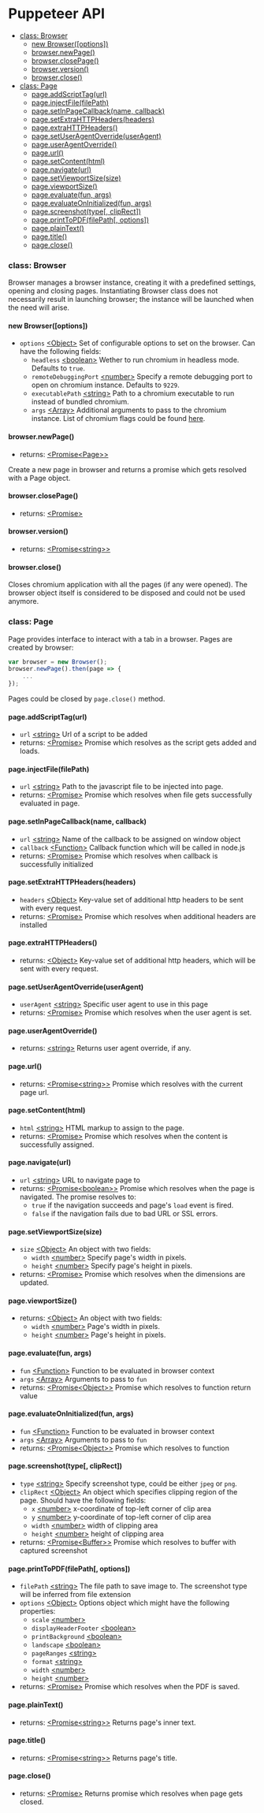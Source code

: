 # Puppeteer API

- [class: Browser](#class-browser)
    - [new Browser([options])](#new-browseroptions)
    - [browser.newPage()](#browsernewpage)
    - [browser.closePage()](#browserclosepage)
    - [browser.version()](#browserversion)
    - [browser.close()](#browserclose)
- [class: Page](#class-page)
    - [page.addScriptTag(url)](#pageaddscripttagurl)
    - [page.injectFile(filePath)](#pageinjectfilefilepath)
    - [page.setInPageCallback(name, callback)](#pagesetinpagecallbackname-callback)
    - [page.setExtraHTTPHeaders(headers)](#pagesetextrahttpheadersheaders)
    - [page.extraHTTPHeaders()](#pageextrahttpheaders)
    - [page.setUserAgentOverride(userAgent)](#pagesetuseragentoverrideuseragent)
    - [page.userAgentOverride()](#pageuseragentoverride)
    - [page.url()](#pageurl)
    - [page.setContent(html)](#pagesetcontenthtml)
    - [page.navigate(url)](#pagenavigateurl)
    - [page.setViewportSize(size)](#pagesetsizesize)
    - [page.viewportSize()](#pagesize)
    - [page.evaluate(fun, args)](#pageevaluatefun-args)
    - [page.evaluateOnInitialized(fun, args)](#pageevaluateoninitializedfun-args)
    - [page.screenshot(type[, clipRect])](#pagescreenshottype-cliprect)
    - [page.printToPDF(filePath[, options])](#pageprinttopdffilepath-options)
    - [page.plainText()](#pageplaintext)
    - [page.title()](#pagetitle)
    - [page.close()](#pageclose)

### class: Browser

Browser manages a browser instance, creating it with a predefined
settings, opening and closing pages. Instantiating Browser class does
not necessarily result in launching browser; the instance will be launched when the need will arise.

#### new Browser([options])

- `options` [&lt;Object&gt;](https://developer.mozilla.org/en-US/docs/Web/JavaScript/Reference/Global_Objects/Object)  Set of configurable options to set on the browser. Can have the following fields:
	- `headless` [&lt;boolean&gt;](https://developer.mozilla.org/en-US/docs/Web/JavaScript/Data_structures#Boolean_type) Wether to run chromium in headless mode. Defaults to `true`.
	- `remoteDebuggingPort` [&lt;number&gt;](https://developer.mozilla.org/en-US/docs/Web/JavaScript/Data_structures#Number_type) Specify a remote debugging port to open on chromium instance. Defaults to `9229`.
	- `executablePath` [&lt;string&gt;](https://developer.mozilla.org/en-US/docs/Web/JavaScript/Data_structures#String_type) Path to a chromium executable to run instead of bundled chromium.
	- `args` [&lt;Array&gt;](https://developer.mozilla.org/en-US/docs/Web/JavaScript/Reference/Global_Objects/Array) Additional arguments to pass to the chromium instance. List of chromium flags could be found [here](http://peter.sh/experiments/chromium-command-line-switches/).

#### browser.newPage()

- returns: [&lt;Promise&lt;Page&gt;&gt;](http://todo)

Create a new page in browser and returns a promise which gets resolved with a Page object.

#### browser.closePage()

- returns: [&lt;Promise&gt;](https://developer.mozilla.org/en/docs/Web/JavaScript/Reference/Global_Objects/Promise)

#### browser.version()

- returns: [&lt;Promise&lt;string&gt;&gt;]((https://developer.mozilla.org/en-US/docs/Web/JavaScript/Data_structures#String_type))

#### browser.close()

Closes chromium application with all the pages (if any were opened). The browser object itself is considered to be disposed and could not be used anymore.

### class: Page

Page provides interface to interact with a tab in a browser. Pages are created by browser:

```javascript
var browser = new Browser();
browser.newPage().then(page => {
	...
});
```
Pages could be closed by `page.close()` method.

#### page.addScriptTag(url)

- `url` [&lt;string&gt;](https://developer.mozilla.org/en-US/docs/Web/JavaScript/Data_structures#String_type) Url of a script to be added
- returns: [&lt;Promise&gt;](https://developer.mozilla.org/en/docs/Web/JavaScript/Reference/Global_Objects/Promise) Promise which resolves as the script gets added and loads.

#### page.injectFile(filePath)

- `url` [&lt;string&gt;](https://developer.mozilla.org/en-US/docs/Web/JavaScript/Data_structures#String_type) Path to the javascript file to be injected into page.
- returns: [&lt;Promise&gt;](https://developer.mozilla.org/en/docs/Web/JavaScript/Reference/Global_Objects/Promise) Promise which resolves when file gets successfully evaluated in page.

#### page.setInPageCallback(name, callback)

- `url` [&lt;string&gt;](https://developer.mozilla.org/en-US/docs/Web/JavaScript/Data_structures#String_type) Name of the callback to be assigned on window object
- `callback` [&lt;Function&gt;](https://developer.mozilla.org/en-US/docs/Web/JavaScript/Reference/Global_Objects/Function) Callback function which will be called in node.js
- returns: [&lt;Promise&gt;](https://developer.mozilla.org/en/docs/Web/JavaScript/Reference/Global_Objects/Promise) Promise which resolves when callback is successfully initialized

#### page.setExtraHTTPHeaders(headers)

- `headers` [&lt;Object&gt;](https://developer.mozilla.org/en-US/docs/Web/JavaScript/Reference/Global_Objects/Object) Key-value set of additional http headers to be sent with every request.
- returns: [&lt;Promise&gt;](https://developer.mozilla.org/en/docs/Web/JavaScript/Reference/Global_Objects/Promise) Promise which resolves when additional headers are installed

#### page.extraHTTPHeaders()

- returns: [&lt;Object&gt;](https://developer.mozilla.org/en-US/docs/Web/JavaScript/Reference/Global_Objects/Object) Key-value set of additional http headers, which will be sent with every request.

#### page.setUserAgentOverride(userAgent)

- `userAgent` [&lt;string&gt;](https://developer.mozilla.org/en-US/docs/Web/JavaScript/Data_structures#String_type) Specific user agent to use in this page
- returns: [&lt;Promise&gt;](https://developer.mozilla.org/en/docs/Web/JavaScript/Reference/Global_Objects/Promise) Promise which resolves when the user agent is set.

#### page.userAgentOverride()

- returns: [&lt;string&gt;](https://developer.mozilla.org/en-US/docs/Web/JavaScript/Data_structures#String_type) Returns user agent override, if any.

#### page.url()

- returns: [&lt;Promise&lt;string&gt;&gt;](https://developer.mozilla.org/en-US/docs/Web/JavaScript/Data_structures#String_type) Promise which resolves with the current page url.

#### page.setContent(html)

- `html` [&lt;string&gt;](https://developer.mozilla.org/en-US/docs/Web/JavaScript/Data_structures#String_type) HTML markup to assign to the page.
- returns: [&lt;Promise&gt;](https://developer.mozilla.org/en/docs/Web/JavaScript/Reference/Global_Objects/Promise) Promise which resolves when the content is successfully assigned.

#### page.navigate(url)

- `url` [&lt;string&gt;](https://developer.mozilla.org/en-US/docs/Web/JavaScript/Data_structures#String_type) URL to navigate page to
- returns: [&lt;Promise&lt;boolean&gt;&gt;](https://developer.mozilla.org/en-US/docs/Web/JavaScript/Data_structures#Boolean_type) Promise which resolves when the page is navigated. The promise resolves to:
	- `true` if the navigation succeeds and page's `load` event is fired.
	- `false` if the navigation fails due to bad URL or SSL errors.

#### page.setViewportSize(size)

- `size` [&lt;Object&gt;](https://developer.mozilla.org/en-US/docs/Web/JavaScript/Reference/Global_Objects/Object)  An object with two fields:
	- `width` [&lt;number&gt;](https://developer.mozilla.org/en-US/docs/Web/JavaScript/Data_structures#Number_type) Specify page's width in pixels.
	- `height` [&lt;number&gt;](https://developer.mozilla.org/en-US/docs/Web/JavaScript/Data_structures#Number_type) Specify page's height in pixels.
- returns: [&lt;Promise&gt;](https://developer.mozilla.org/en/docs/Web/JavaScript/Reference/Global_Objects/Promise) Promise which resolves when the dimensions are updated.

#### page.viewportSize()

- returns: [&lt;Object&gt;](https://developer.mozilla.org/en-US/docs/Web/JavaScript/Reference/Global_Objects/Object)  An object with two fields:
	- `width` [&lt;number&gt;](https://developer.mozilla.org/en-US/docs/Web/JavaScript/Data_structures#Number_type) Page's width in pixels.
	- `height` [&lt;number&gt;](https://developer.mozilla.org/en-US/docs/Web/JavaScript/Data_structures#Number_type) Page's height in pixels.

#### page.evaluate(fun, args)

- `fun` [&lt;Function&gt;](https://developer.mozilla.org/en-US/docs/Web/JavaScript/Reference/Global_Objects/Function) Function to be evaluated in browser context
- `args` [&lt;Array&gt;](https://developer.mozilla.org/en-US/docs/Web/JavaScript/Reference/Global_Objects/Array) Arguments to pass to  `fun`
- returns: [&lt;Promise&lt;Object&gt;&gt;](https://developer.mozilla.org/en/docs/Web/JavaScript/Reference/Global_Objects/Promise) Promise which resolves to function return value

#### page.evaluateOnInitialized(fun, args)

- `fun` [&lt;Function&gt;](https://developer.mozilla.org/en-US/docs/Web/JavaScript/Reference/Global_Objects/Function) Function to be evaluated in browser context
- `args` [&lt;Array&gt;](https://developer.mozilla.org/en-US/docs/Web/JavaScript/Reference/Global_Objects/Array) Arguments to pass to  `fun`
- returns: [&lt;Promise&lt;Object&gt;&gt;](https://developer.mozilla.org/en/docs/Web/JavaScript/Reference/Global_Objects/Promise) Promise which resolves to function

#### page.screenshot(type[, clipRect])

- `type` [&lt;string&gt;](https://developer.mozilla.org/en-US/docs/Web/JavaScript/Data_structures#String_type) Specify screenshot type, could be either `jpeg` or `png`.
- `clipRect` [&lt;Object&gt;](https://developer.mozilla.org/en-US/docs/Web/JavaScript/Reference/Global_Objects/Object) An object which specifies clipping region of the page. Should have the following fields:
	- `x` [&lt;number&gt;](https://developer.mozilla.org/en-US/docs/Web/JavaScript/Data_structures#Number_type) x-coordinate of top-left corner of clip area
	- `y` [&lt;number&gt;](https://developer.mozilla.org/en-US/docs/Web/JavaScript/Data_structures#Number_type) y-coordinate of top-left corner of clip area
	- `width` [&lt;number&gt;](https://developer.mozilla.org/en-US/docs/Web/JavaScript/Data_structures#Number_type) width of clipping area
	- `height` [&lt;number&gt;](https://developer.mozilla.org/en-US/docs/Web/JavaScript/Data_structures#Number_type) height of clipping area
- returns: [&lt;Promise&lt;Buffer&gt;&gt;](https://developer.mozilla.org/en/docs/Web/JavaScript/Reference/Global_Objects/Promise) Promise which resolves to buffer with captured screenshot

#### page.printToPDF(filePath[, options])

- `filePath` [&lt;string&gt;](https://developer.mozilla.org/en-US/docs/Web/JavaScript/Data_structures#String_type) The file path to save image to. The screenshot type will be inferred from file extension
- `options` [&lt;Object&gt;](https://developer.mozilla.org/en-US/docs/Web/JavaScript/Reference/Global_Objects/Object) Options object which might have the following properties:
	- `scale` [&lt;number&gt;](https://developer.mozilla.org/en-US/docs/Web/JavaScript/Data_structures#Number_type)
	- `displayHeaderFooter` [&lt;boolean&gt;](https://developer.mozilla.org/en-US/docs/Web/JavaScript/Data_structures#Boolean_type)
	- `printBackground` [&lt;boolean&gt;](https://developer.mozilla.org/en-US/docs/Web/JavaScript/Data_structures#Boolean_type)
	- `landscape` [&lt;boolean&gt;](https://developer.mozilla.org/en-US/docs/Web/JavaScript/Data_structures#Boolean_type)
	- `pageRanges` [&lt;string&gt;](https://developer.mozilla.org/en-US/docs/Web/JavaScript/Data_structures#String_type)
	- `format` [&lt;string&gt;](https://developer.mozilla.org/en-US/docs/Web/JavaScript/Data_structures#String_type)
	- `width` [&lt;number&gt;](https://developer.mozilla.org/en-US/docs/Web/JavaScript/Data_structures#Number_type)
	- `height` [&lt;number&gt;](https://developer.mozilla.org/en-US/docs/Web/JavaScript/Data_structures#Number_type)
- returns: [&lt;Promise&gt;](https://developer.mozilla.org/en/docs/Web/JavaScript/Reference/Global_Objects/Promise) Promise which resolves when the PDF is saved.

#### page.plainText()

- returns: [&lt;Promise&lt;string&gt;&gt;](https://developer.mozilla.org/en-US/docs/Web/JavaScript/Data_structures#String_type) Returns page's inner text.

#### page.title()

- returns: [&lt;Promise&lt;string&gt;&gt;](https://developer.mozilla.org/en-US/docs/Web/JavaScript/Data_structures#String_type) Returns page's title.

#### page.close()

- returns: [&lt;Promise&gt;](https://developer.mozilla.org/en-US/docs/Web/JavaScript/Data_structures#String_type) Returns promise which resolves when page gets closed.
